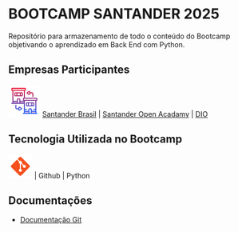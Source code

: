 
# BOOTCAMP SANTANDER 2025

Repositório para armazenamento de todo o conteúdo do Bootcamp objetivando o aprendizado em Back End com Python.


## Empresas Participantes 

<img src= "https://github.com/rgolino/DIO_SANTANDER/blob/main/Imagens/empresas-relacionadas.png">   [Santander Brasil](https://www.santander.com.br/)  | [Santander Open Acadamy](https://app.santanderopenacademy.com/pt/program/search?)  | [DIO](https://www.dio.me/)

## Tecnologia Utilizada no Bootcamp

<img src= "https://github.com/rgolino/DIO_SANTANDER/blob/main/Imagens/git.png"> | Github | Python


## Documentações

- [Documentação Git](https://git-scm.com/doc)
